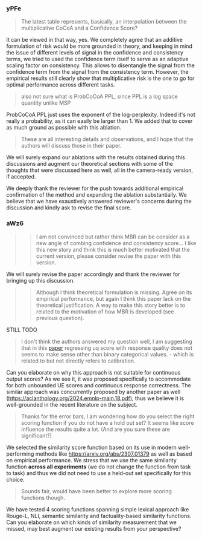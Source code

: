 ### yPFe

> The latest table represents, basically, an interpolation between the multiplicative CoCoA and a Confidence Score?

It can be viewed in that way, yes. We completely agree that an additive formulation of risk would be more grounded in theory, and keeping in mind the issue of different levels of signal in the confidence and consistency terms, we tried to used the confidence term itself to serve as an adaptive scaling factor on consistency. This allows to disentangle the signal from the confidence term from the signal from the consistency term. However, the empirical results still clearly show that multiplicative risk is the one to go for optimal performance across different tasks.

> also not sure what is ProbCoCoA PPL, since PPL is a log space quantity unlike MSP

ProbCoCoA PPL just uses the exponent of the log-perplexity. Indeed it's not really a probability, as it can easily be larger than 1. We added that to cover as much ground as possible with this ablation.

> These are all interesting details and observations, and I hope that the authors will discuss those in their paper.

We will surely expand our ablations with the results obtained during this discussions and augment our theoretical sections with some of the thoughts that were discussed here as well, all in the camera-ready version, if accepted.

We deeply thank the reviewer for the push towards additional empirical confirmation of the method and expanding the ablation substantially. We believe that we have exaustively answered reviewer's concerns during the discussion and kindly ask to revise the final score.



### aWz6

>> I am not convinced but rather think MBR can be consider as a new angle of combing confidence and consistency score...
   I like this new story and think this is much better motivated that the current version, please consider revise the paper with this version.

We will surely revise the paper accordingly and thank the reviewer for bringing up this discussion.

>> Although I think theoretical formulation is missing.
> Agree on its empirical performance, but again I think this paper lack on the theoretical justification. A way to make this story better is to related to the motivation of how MBR is developed (see previous question).

STILL TODO

> I don't think the authors answered my question well, I am suggesting that in this [paper](https://arxiv.org/abs/2406.15627) regressing uq score with response quality does not seems to make sense other than binary categorical values. - which is related to but not directly refers to calibration.

Can you elaborate on why this approach is not suitable for continuous output scores? As we see it, it was proposed specifically to accommodate for both unbounded UE scores and continuous response correctness. The similar approach was concurrently proposed by another paper as well (https://aclanthology.org/2024.emnlp-main.18.pdf), thus we believe it is well-grounded in the recent literature on the subject.

> Thanks for the error bars, I am wondering how do you select the right scoring function if you do not have a hold out set? It seems like score influence the results quite a lot. (And are you sure these are significant?)

We selected the similarity score function based on its use in modern well-performing methods like https://arxiv.org/abs/2307.01379 as well as based on empirical performance. We stress that we use the same similarity function **across all experiments** (we do not change the function from task to task) and thus we did not need to use a held-out set specifically for this choice.

> Sounds fair, would have been better to explore more scoring functions though.

We have tested 4 scoring functions spanning simple lexical approach like Rouge-L, NLI, semantic similarity and factuality-based similarity functions. Can you elaborate on which kinds of similarity measurement that we missed, may best augment our existing results from your perspective?
